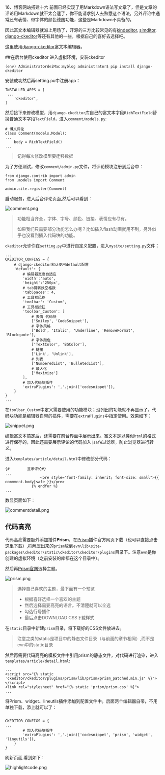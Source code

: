 16、博客网站搭建十六
前面已经实现了用Markdown语法写文章了，但是文章的评论用Markdown就不太合适了，你不能请求别人去熟悉这个语法，另外评论中通常还有表情、带字体的颜色德国功能，这些是Markdown不具备的。

因此富文本编辑器就派上用场了，开源的三方比较常见的有[kindeditor](http://kindeditor.net/demo.php), [simditor](https://github.com/istommao/django-simditor), [django-ckeditor](https://github.com/django-ckeditor/django-ckeditor)等还有其他的一些，根据自己的喜好去选择吧。

这里使用[django-ckeditor](https://github.com/django-ckeditor/django-ckeditor)富文本编辑器。

##在后台使用ckeditor
进入虚拟环境，安装ckeditor
	
	(env) AdministratordeiMac:myblog administrator$ pip install django-ckeditor

安装成功然后再setting.pu中注册app：

```
INSTALLED_APPS = [
 ...
    'ckeditor',
]
```

然后接下来修改模型，用`django-ckeditor`库自己的富文本字段`RichTextField`替换普通文本字段`TextField`，进入`comment/models.py`:


```
# 博文评论
class Comment(models.Model):
...
    body = RichTextField()
...

```
> 记得每次修改模型要迁移数据

为了方便测试，修改`comment/admin.py`文件，将评论模块注册到后台中：

```
from django.contrib import admin
from .models import Comment

admin.site.register(Comment)

```
启动服务，进入后台评论页面,然后可以看到：

![comment.png](picture16/comment.png)

> 功能相当齐全，字体、字号、颜色、链接、表情应有尽有。
> 
> 如果我们只需要部分功能怎么办呢？比如插入flash动画就用不到，另外似乎也没看到插入代码块的功能。

`ckeditor`允许你在`setting.py`中进行自定义配置，进入`mysite/setting.py`文件：

```
...
CKEDITOR_CONFIGS = {
    # django-ckeditor默认使用default配置
    'default': {
        # 编辑器宽度自适应
        'width':'auto',
        'height':'250px',
        # tab键转换空格数
        'tabSpaces': 4,
        # 工具栏风格
        'toolbar': 'Custom',
        # 工具栏按钮
        'toolbar_Custom': [
            # 表情 代码块
            ['Smiley', 'CodeSnippet'], 
            # 字体风格
            ['Bold', 'Italic', 'Underline', 'RemoveFormat', 'Blockquote'],
            # 字体颜色
            ['TextColor', 'BGColor'],
            # 链接
            ['Link', 'Unlink'],
            # 列表
            ['NumberedList', 'BulletedList'],
            # 最大化
            ['Maximize']
        ],
        # 加入代码块插件
        'extraPlugins': ','.join(['codesnippet']),
    }
}
...
```
在`toolbar_Custom`中定义需要使用的功能模块；没列出的功能就不再显示了。代码块功能是编辑器自带的插件，需要在`extraPlugins`中指定使用。效果如下：

![snippet.png](picture16/snippet.png)

编辑富文本搞定后，还需要在前台界面中展示出来。富文本是以类似`html`的格式进行保存的，因此还需要展示评论的代码加入`|safe`过滤器，防止浏览器进行转义。

进入`templates/article/detail.html`中修改部分代码：

```
{#        显示评论#}
...
                <pre style="font-family: inherit; font-size: small">{{ commment.body|safe }}</pre>
            {% endfor %}
...
```
数显页面如下：

![commentdetail.png](picture16/commentdetail.png)

## 代码高亮
代码高亮需要额外添加插件**Prism**，在[Prism](https://ckeditor.com/cke4/addon/prism)插件官方网页下载（也可以直接点击[这里下载](https://download.ckeditor.com/prism/releases/prism_1.0.1.zip)）,将解压出来的`prism`放到`evn\lib\site-packages\ckeditor\static\ckeditor\ckeditor\plugins`目录下。注意`evn`是你创建的虚拟环境（之前安装的库都在这个目录中）。

然后再[Prism官网](https://prismjs.com/download.html#themes=prism-okaidia&languages=markup+css+clike+javascript+python&plugins=line-numbers)选择主题。

![prism.png](picture16/prism.png)

>选择自己喜欢的主题，最下面有一个预览
>
> * 根据喜好选择一个喜欢的主题
> * 然后选择需要高亮的语言。不清楚就可以全选
> * 勾选行号插件
> * 最后点击DOWNLOAD CSS下载样式

在`static`目录中新建`prism`目录，将下载好的CSS文件放进去。
> 注意之类的static是项目中的静态文件目录（与前面的章节相同）,而不是evn中的static目录

然后再需要代码高亮的模板文件中引用prism的静态文件，对代码进行渲染，进入`templates/article/detail.html`:

```
...
<script src="{% static 'ckeditor/ckeditor/plugins/prism/lib/prism/prism_patched.min.js' %}"></script>
<link rel="stylesheet" href="{% static 'prism/prism.css' %}">
...
```
将Prism、widget、lineutils插件添加到配置文件中。后面两个编辑器自带，不用单独下载，添上就可以了：

```

CKEDITOR_CONFIGS = {
...
        # 加入代码块插件
        'extraPlugins': ','.join(['codesnippet', 'prism', 'widget', 'lineutils']),
    }
}
```
刷新页面,看到如下：

![highlightcode.png](picture16/highlightcode.png)